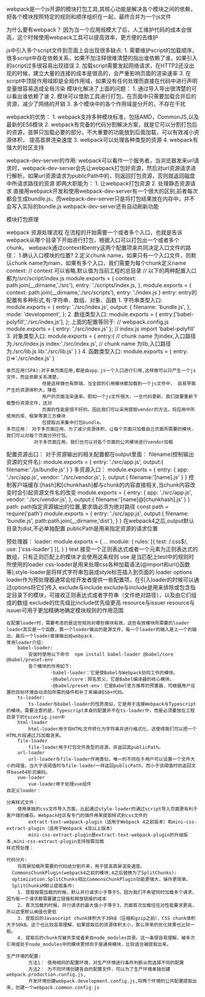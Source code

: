 webpack是一个js开源的模块打包工具,其核心功能是解决各个模块之间的依赖，把各个模块按照特定的规则和顺序组织在一起，最终合并为一个js文件

为什么要有webpack？
 因为当一个应用规模大了后，人工维护代码的成本会很高，这个时候使用webpack工具可以提高效率，更方便的去维护

js中引入多个script文件到页面上会出现很多缺点:
    1. 需要维护script的加载顺序，很多script中存在依赖关系，如果不加注释很难清楚的指出谁依赖了谁，如果引入的script过多很容易出现错误
    2. 加载script需要发起网络请求，在HTTP2还没出现的时候，建立大量的连接的成本是很高的，会严重影响页面的渲染速率
    3. 在script中顶层作用域即是全局作用域，如果没有任何处理而直接在代码中进行声明变量很容易造成全局污染
模块化解决了上面的问题：
    1. 通过导入导出很清楚的可以看出谁依赖了谁
    2. 模块可以借助工具进行打包，在页面中只需要加载合并后的资源，减少了网络的开销
    3. 多个模块中的各个作用域是分开的，不存在干扰

webpack的优势：
    1. webpack支持多种模块标准，包括AMD，CommonJS,以及最新的ES6模块
    2. webpack有完备的代码分割解决方案，就是它可以分割打包后的资源，首屏只加载必要的部分，不大重要的功能放到后面加载，可以有效减小资源体积，
        提高首屏渲染速度
    3. webpack可以处理各种类型的资源
    4. webpack有强大的社区支持

webpack-dev-server的作用: 
    webpack可以看作一个服务者，当浏览器发来url请求时，webpack-dev-server会先让webpack打包好资源，然后对url资源请求进行解析，如果url资源请求为publicPath中的，则返回打包资源，否则就返回磁盘中所请求路径的资源
    即两大职能为： 1. 让webpack打包资源
                  2. 处理静态资源请求
    直接用webpack开发和使用webpack-dev-server有一个很大的区别,前者每次都会生成bundle.js，而webpack-dev-server只是将打包结果放在内存中，并不会写入实际的bundle.js
    webpack-dev-server还有自动刷新功能

模块打包原理



webpack 资源处理流程
    在流程的开始需要一个或者多个入口，也就是告诉webpack从哪个目录下开始进行打包，根据入口可以打包出一个或者多个chunk。
    webpack通过context和entry这两个配置项来共同决定入口文件的路径：
        1.确认入口模块的位置?        2.定义chunk name，如果只有一个入口文件，则默认chunk name为main，如果有多个入口，我们需要为每个chunk定义name
    context:
        // context 可以省略,默认值为当前工程的总目录
        // 以下的两种配置入口都为/src/script/index.js
            module.exports = {
                context: path.join(__dirname,'./src'),
                entry: './scripts/index.js,
            },
            module.exports = {
                context: path.join(__dirname,'./src/scripts'),
                entry: './index.js
            }
    entry:
        entry的配置有多种形式,有:字符串、数组、对象、函数
        1. 字符串类型入口: module.exports = {
            entry: './src/index.js',
            output: {
                filename: 'bundle.js',
            },
            mode: 'development',
        };
        2. 数组类型入口: module.exports = {
            entry:['babel-polyfill','./src/index,js'],
        };
        上面的配置等同于: 
        // webpack.config.js
        module.exports = {
            entry: './src/index.js'
        };
        // index.js
        import 'babel-polyfill'
        3. 对象类型入口: module.exports = {
            entry:{
                // chunk name 为index,入口路径为./src/index.js
                index:'./src/index.js',
                // chunk name 为lib,入口路径为./src/lib.js
                lib:'./src/lib.js'
            }
        }
        4. 函数类型入口: module.exports = {
            entry: ()=>'./src/index.js'
        }

    单页应用(SPA):对于单页面应用,都是由app.js一个入口进行引用,这样做可以只产生一个js文件，而且依赖关系清楚，
                 但是这样做也有弊端，当全部的引用模块都加载到一个js文件中， 容易导致产生的资源体积大，降低
                 用户的页面渲染速率。假如一个js文件很大，一旦代码更新，我们就要重新下载整份资源文件，这对
                 页面的性能是很不好的。因此我们可以采用提取vendor的方法，将应用中所使用的库、框架等第三方模块
                 包提取出来集中打包bundle。
    多页应用： 对于多页面应用，为了减少资源体积，让每个页面只加载自己页面所需要的模块，我们可以对每个页面分开打包，
              对于多页面应用，我们也可以对各个页面的公共模块进行vendor加载

配置资源出口： 
    对于资源输出的相关配置都在output里面：
        filename(控制输出资源的文件名):
            module.exports = {
                entry: './src/app.js',
                output:{
                    filename:'./js/bundle.js'
                }
            }
            多资源入口：
                 module.exports = {
                entry: {
                    app: './src/app.js',
                    vendor: './src/vendor.js',
                },
                output:{
                    filename:'[name].js'
                }
            }
            控制客户端缓存:[hash]和[chunkhash]都与chunk的内容直接相关,当chunk内容改变时会引起资源文件名的改变
                module.exports = {
                entry: {
                    app: './src/app.js',
                    vendor: './src/vendor.js',
                },
                output:{
                    filename:'[name]@[chunkhash].js'
                }
            }
        path: path指定资源输出的位置,要求值必须为绝对路径
                const path = require('path')
                module.exports = {
                    entry: './src/app.js',
                    output:{
                        filename: 'bundle.js',
                        path:path.join(__dirname,'dist'),
                    }
                }
                在webpack4之后,output默认目录为dist,不必单独配置
        publicPath是用来指定资源的请求位置

预处理器：
    loader: module.exports = {
        ...
        module: {
            rules: [{
                test: /\.css$/,
                use: ['css-loader']
            }],
        }
    }
    test
        接受一个正则表达式或者一个元素为正则表达式的数组，只有正则匹配上的模块才会使用这条规则
    use
        是当匹配上test中的规则时所使用的loader
    css-loader是用来处理css各种加载语法(@import和url()函数等),style-loader是将样式字符串包装成style标签插入到页面的
    loader options
        loader作为预处理器通常会给开发者提供一些配置项，在引入loader的时候可以通过options将它们传入
    exclude与include
        exclude与include是用来排除或包含指定目录下的模块，可接收正则表达式或者字符串（文件绝对路径），以及由它们组成的数组
        exclude的优先级比include优先级更高
    resource与issuer
        resource与issuer可用于更加精确地确定模块规则的作用范围

    在配置loader时，需要考虑的是这些规则对哪些模块有效，这些有效模块所需要的loader
    loader其实是一个函数，第一个loader输出的是源文件，每一个loader的输入是上一个的输出，最后一个loader直接输出给webpack
    常用loader介绍:
        babel-loader:
            安装时使用以下命令  npm install babel-loader @babel/core @babel/preset-env
            各个模块的作用如下: 
                    ·babel-loader：它是使Babel与Webpack协同工作的模块。
                    ·@babel/core：顾名思义，它是Babel编译器的核心模块。
                    ·@babel/preset-env：它是Babel官方推荐的预置器，可根据用户设置的目标环境自动添加所需的插件和补丁来编译ES6+代码。
        ts-loader:
            ts-loader与babel-loader的性质类似，它是用于连接Webpack与Typescript的模块。需要注意的是，Typescript本身的配置并不在ts-loader中，而是必须要放在工程目录下的tsconfig.json中
        html-loader
            html-loader用于将HTML文件转化为字符串并进行格式化，这使得我们可以把一个HTML片段通过JS加载进来。
        file-loader
            file-loader用于打包文件类型的资源，并返回其publicPath。
        url-loader
            url-loader与file-loader作用类似，唯一的不同在于用户可以设置一个文件大小的阈值，当大于该阈值时与file-loader一样返回publicPath，而小于该阈值时则返回文件base64形式编码。
        vue-loader
            vue-loader用于处理vue组件
    自定义loader：
        
    分离样式文件：
        使用单独的css文件导入页面，比起通过style-loader的通过script导入页面更有利于客户端的缓存。Webpack社区有专门的插件用来提取样式到css文件的
            extract-text-webpack-plugin（适用于Webpack 4之前版本）和mini-css-extract-plugin（适用于Webpack 4及以上版本）
            mini-css-extract-plugin是extract-text-webpack-plugin的升级版本,mini-css-extract-plugin支持按需加载
    样式预处理：

    代码分片:
        将首屏加载所需要的代码给分割开来，用于提高首屏渲染速度。
      CommonsChunkPlugin(webpack4之前的模块,4之后替换为了SplitChunks):
      optimization.SplitChunks相比CommonsChunkPlugin功能更强大，操作更简单。
      SplitChunksM默认提取条件:
        1. 提取按需加载的时候，默认并行请求小于等于5，因为我们不希望同时加载多个请求，因为每一个请求都需要建立链接和释放链接的成本
        2. 首次加载的时候，并行请求的最大值小于等于3，页面首次加载往往对性能要求更高，所以这里默认闸值也更低
        3. 提取后的Javascript chunk体积大于30kB（压缩和gzip之前），CSS chunk体积大于50kB。这个也比较容易理解，如果提取后的资源体积太小，那么带来的优化效果也比较一般。
        4. 提取后的chunk可被共享或者来自node_modules目录。这一条很容易理解，被多次引用或处于node_modules中的模块更倾向于是通用模块，比较适合被提取出来。

    生产环境的配置:
            方法1： 使用相同的配置环境，对生产环境进行条件判断从而选择不同的配置
            方法2： 为不同环境创建各自的配置文件，可以为了生产环境单独创建webpack.production.config.js,
            开发环境创建webpack.development.config.js,将两个环境的公共配置提取出来，创建一个webpack.common.config.js